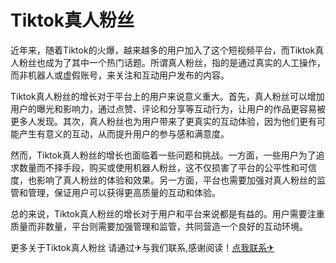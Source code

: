 # Tiktok真人粉丝

近年来，随着Tiktok的火爆，越来越多的用户加入了这个短视频平台，而Tiktok真人粉丝也成为了其中一个热门话题。所谓真人粉丝，指的是通过真实的人工操作，而非机器人或虚假账号，来关注和互动用户发布的内容。

Tiktok真人粉丝的增长对于平台上的用户来说意义重大。首先，真人粉丝可以增加用户的曝光和影响力，通过点赞、评论和分享等互动行为，让用户的作品更容易被更多人发现。其次，真人粉丝也为用户带来了更真实的互动体验，因为他们更有可能产生有意义的互动，从而提升用户的参与感和满意度。

然而，Tiktok真人粉丝的增长也面临着一些问题和挑战。一方面，一些用户为了追求数量而不择手段，购买或使用机器人粉丝，这不仅损害了平台的公平性和可信度，也影响了真人粉丝的体验和效果。另一方面，平台也需要加强对真人粉丝的监管和管理，保证用户可以获得更高质量的互动和体验。

总的来说，Tiktok真人粉丝的增长对于用户和平台来说都是有益的。用户需要注重质量而非数量，平台则需要加强管理和监管，共同营造一个良好的互动环境。

更多关于Tiktok真人粉丝 请通过✈与我们联系,感谢阅读！[点我联系✈](https://data.G208.com)